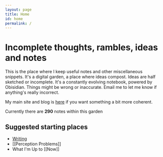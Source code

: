 ```yaml
---
layout: page
title: Home
id: home
permalink: /
---
```


# Incomplete thoughts, rambles, ideas and notes

This is the place where I keep useful notes and other miscellaneous snippets. It's a digital garden, a place where ideas compost. Ideas are half sketched or incomplete. It's a constantly evolving notebook, powered by Obisidian. Things might be wrong or inaccurate. Email me to let me know if anything's really incorrect.

My main site and blog is [here](https://www.davidralphlewis.co.uk) if you want something a bit more coherent.

Currently there are **290** notes within this garden

## Suggested starting places

- [Writing](https://notes.davidralphlewis.co.uk/writing)
- [[Perception Problems]]
- What I'm Up to [[Now]]


<style>
  .wrapper {
    max-width: 46em;
  }
</style>
